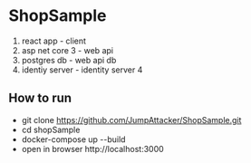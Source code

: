 # ShopSample

1. react app - client
2. asp net core 3 - web api
3. postgres db - web api db
4. identiy server - identity server 4

## How to run

 - git clone https://github.com/JumpAttacker/ShopSample.git
 - cd shopSample
 - docker-compose up --build
 - open in browser http://localhost:3000
